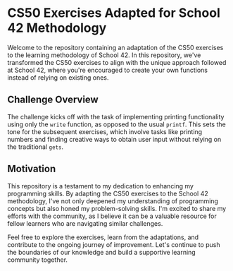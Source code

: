 # CS50 Exercises Adapted for School 42 Methodology

Welcome to the repository containing an adaptation of the CS50 exercises to the learning methodology of School 42. In this repository, we've transformed the CS50 exercises to align with the unique approach followed at School 42, where you're encouraged to create your own functions instead of relying on existing ones.

## Challenge Overview

The challenge kicks off with the task of implementing printing functionality using only the `write` function, as opposed to the usual `printf`. This sets the tone for the subsequent exercises, which involve tasks like printing numbers and finding creative ways to obtain user input without relying on the traditional `gets`.

## Motivation

This repository is a testament to my dedication to enhancing my programming skills. By adapting the CS50 exercises to the School 42 methodology, I've not only deepened my understanding of programming concepts but also honed my problem-solving skills. I'm excited to share my efforts with the community, as I believe it can be a valuable resource for fellow learners who are navigating similar challenges.

Feel free to explore the exercises, learn from the adaptations, and contribute to the ongoing journey of improvement. Let's continue to push the boundaries of our knowledge and build a supportive learning community together.
